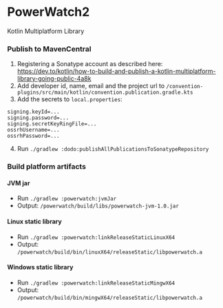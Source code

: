# PowerWatch2

Kotlin Multiplatform Library

### Publish to MavenCentral

1) Registering a Sonatype account as described here: 
   https://dev.to/kotlin/how-to-build-and-publish-a-kotlin-multiplatform-library-going-public-4a8k
2) Add developer id, name, email and the project url to
   `/convention-plugins/src/main/kotlin/convention.publication.gradle.kts`
3) Add the secrets to `local.properties`:

```
signing.keyId=...
signing.password=...
signing.secretKeyRingFile=...
ossrhUsername=...
ossrhPassword=...
```

4) Run `./gradlew :dodo:publishAllPublicationsToSonatypeRepository`

### Build platform artifacts

#### JVM jar

- Run `./gradlew :powerwatch:jvmJar`
- Output: `/powerwatch/build/libs/powerwatch-jvm-1.0.jar`

#### Linux static library

- Run `./gradlew :powerwatch:linkReleaseStaticLinuxX64`
- Output: `/powerwatch/build/bin/linuxX64/releaseStatic/libpowerwatch.a`

#### Windows static library

- Run `./gradlew :powerwatch:linkReleaseStaticMingwX64`
- Output: `/powerwatch/build/bin/mingwX64/releaseStatic/libpowerwatch.a`
